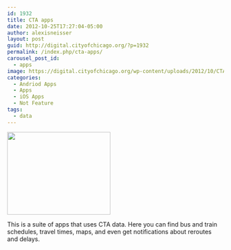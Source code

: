 ```yaml
---
id: 1932
title: CTA apps
date: 2012-10-25T17:27:04-05:00
author: alexisneisser
layout: post
guid: http://digital.cityofchicago.org/?p=1932
permalink: /index.php/cta-apps/
carousel_post_id:
  - apps
image: https://digital.cityofchicago.org/wp-content/uploads/2012/10/CTA.jpg
categories:
  - Andriod Apps
  - Apps
  - iOS Apps
  - Not Feature
tags:
  - data
---
```

<a href="http://www.transitchicago.com/tracker/" target="_blank"><img loading="lazy" class="alignnone size-full wp-image-1935" title="CTA" src="http://digital.cityofchicago.org/wp-content/uploads/2012/10/CTA.jpg" alt="" width="240" height="192" /></a>

This is a suite of apps that uses CTA data. Here you can find bus and train schedules, travel times, maps, and even get notifications about reroutes and delays.